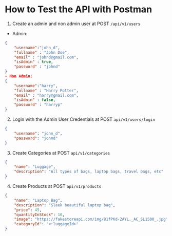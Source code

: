 # How to Test the API with Postman
1. Create an admin and non admin user at POST `/api/v1/users`
- Admin:
```json
{
    "username":"john_d",
    "fullname" : "John Doe",
    "email" : "johnd@gmail.com",
    "isAdmin" : true,
    "password" : "johnd"
}
- Non Admin:
{
    "username":"harry",
    "fullname" : "Harry Potter",
    "email" : "harry@gmail.com",
    "isAdmin" : false,
    "password" : "harryp"
}
```
2. Login with the Admin User Credentials at POST `api/v1/users/login`
```json
{
    "username": "john_d",
    "password": "johnd"
}
```
3. Create Categories at POST `api/v1/categories`
```json
{
    "name": "Luggage",
    "description": "All types of bags, laptop bags, travel bags, etc"
}
```
4. Create Products at POST `api/v1/products`
```json
{
    "name": "Laptop Bag",
    "description": "Sleek beautiful laptop bag",
    "price": 45,
    "quantityInStock": 10,
    "image": "https://fakestoreapi.com/img/81fPKd-2AYL._AC_SL1500_.jpg",
    "categoryId": "<:luggageId>"
}
```